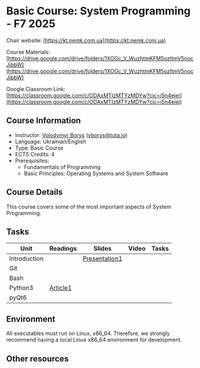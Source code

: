 # Basic Course: System Programming - F7 2025

Chair website: [https://kt.nemk.com.ua](https://kt.nemk.com.ua)

Course Materials: [https://drive.google.com/drive/folders/1XOGc_V_WuzhtmKFM5ozItmV5nocJibbW](https://drive.google.com/drive/folders/1XOGc_V_WuzhtmKFM5ozItmV5nocJibbW) 

Google Classroom Link: [https://classroom.google.com/c/ODAxMTIzMTYzMDYw?cjc=i5n4eiej](https://classroom.google.com/c/ODAxMTIzMTYzMDYw?cjc=i5n4eiej)


## Course Information

* Instructor: [Volodymyr Borys](https://vborys.gitlab.io) ([vborys@tuta.io](mailto:vborys@tuta.io))
* Language: Ukrainian/English
* Type: Basic Course
* ECTS Credits: 4
* Prerequisites:
    - Fundamentals of Programming
    - Basic Principles: Operating Systems and System Software

## Course Details
This course covers some of the most important aspects of System Programming.

## Tasks

| Unit        | Readings | Slides| Video  | Tasks                |
|-------------|----------|-------|--------|----------------------|
|Introduction |          |[Presentation1](https://docs.google.com/presentation/d/1sSr_2zWANXIZHhF3ykzCV5pUpTMhFCerGEMjZoACgZI/edit?usp=sharing)       |        | |
|Git          | |       |        | |
|Bash         | |       |        | |
|Python3      |[Article1](python3/README.md) |       |        | |   
|pyQt6        | |       |        | |   

## Environment
All executables must run on Linux, x86_64. Therefore, we strongly recommend having a local Linux x86_64 environment for development. 


## Other resources
